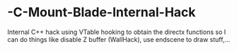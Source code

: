 # -C-Mount-Blade-Internal-Hack
Internal C++ hack using VTable hooking to obtain the directx functions so I can do things like disable Z buffer (WallHack), use endscene to draw stuff,...

